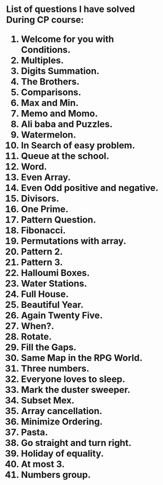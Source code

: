 <h1>List of questions I have solved During CP course:
<ol>
<li>Welcome for you with Conditions.
<li>Multiples.
<li>Digits Summation.
<li>The Brothers.
<li>Comparisons.
<li>Max and Min.
<li>Memo and Momo.
<li>Ali baba and Puzzles.
<li>Watermelon.
<li>In Search of easy problem.
<li>Queue at the school.
<li>Word.
<li>Even Array.
<li>Even Odd positive and negative.
<li>Divisors.
<li>One Prime.
<li>Pattern Question.
<li>Fibonacci.
<li>Permutations with array.
<li>Pattern 2.
<li>Pattern 3.
<li>Halloumi Boxes.
<li>Water Stations.
<li>Full House.
<li>Beautiful Year.
<li>Again Twenty Five.
<li>When?.
<li>Rotate.
<li>Fill the Gaps.
<li>Same Map in the RPG World.
<li>Three numbers.
<li>Everyone loves to sleep.
<li>Mark the duster sweeper.
<li>Subset Mex.
<li>Array cancellation.
<li>Minimize Ordering.
<li>Pasta.
<li>Go straight and turn right.
<li>Holiday of equality.
<li>At most 3.
<li>Numbers group.